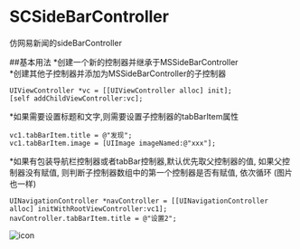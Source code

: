 # SCSideBarController
仿网易新闻的sideBarController

##基本用法
*创建一个新的控制器并继承于MSSideBarController  
*创建其他子控制器并添加为MSSideBarController的子控制器

    UIViewController *vc = [[UIViewController alloc] init];
    [self addChildViewController:vc];

*如果需要设置标题和文字,则需要设置子控制器的tabBarItem属性

    vc1.tabBarItem.title = @"发现";
    vc1.tabBarItem.image = [UIImage imageNamed:@"xxx"];

*如果有包装导航栏控制器或者tabBar控制器,默认优先取父控制器的值, 如果父控制器没有赋值, 则判断子控制器数组中的第一个控制器是否有赋值, 依次循环 (图片也一样)
  
    UINavigationController *navController = [[UINavigationController alloc] initWithRootViewController:vc1];
    navController.tabBarItem.title = @"设置2";

![icon](http://img01.taobaocdn.com/imgextra/i1/135480037/TB26qWtcXXXXXa_XpXXXXXXXXXX_!!135480037.png)
